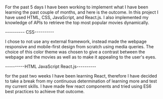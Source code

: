 For the past 5 days I have been working to implement what I have been learning the past couple of months, 
and here is the outcome.
In this project I have used HTML, CSS, JavaScript, and React.js.
I also implemented my knowledge of APIs to retrieve the top most popular movies dynamically.


---------- CSS----------

I chose to not use any external framework, instead made the webpage responsive and mobile-first design from 
scratch using media queries. The choice of this color theme was chosen to give a contrast between the webpage 
and the movies as well as to make it appealing to the user's eyes.


----------HTML JavaScript React.js----------

for the past two weeks I have been learning React, therefore I have decided to take a break from my continuous 
determination of learning more and test my current skills. I have made few react components and  tried using 
ES6 best practices to achieve that outcome. 